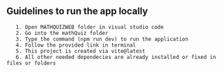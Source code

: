 ##      Guidelines to run the app locally  ##
       1. Open MATHQUIZWEB folder in visual studio code 
       2. Go into the mathQuiz folder
       3. Type the command (npm run dev) to run the application
       4. Follow the provided link in terminal
       5. This project is created via vite@latest
       6. All other needed dependecies are already installed or fixed in files or folders



